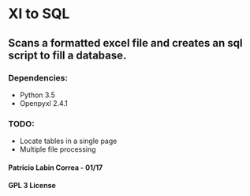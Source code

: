 # Xl to SQL
## Scans a formatted excel file and creates an sql script to fill a database.

### Dependencies:
* Python 3.5
* Openpyxl 2.4.1

### TODO:
* Locate tables in a single page
* Multiple file processing

#### Patricio Labin Correa - 01/17
#### GPL 3 License
